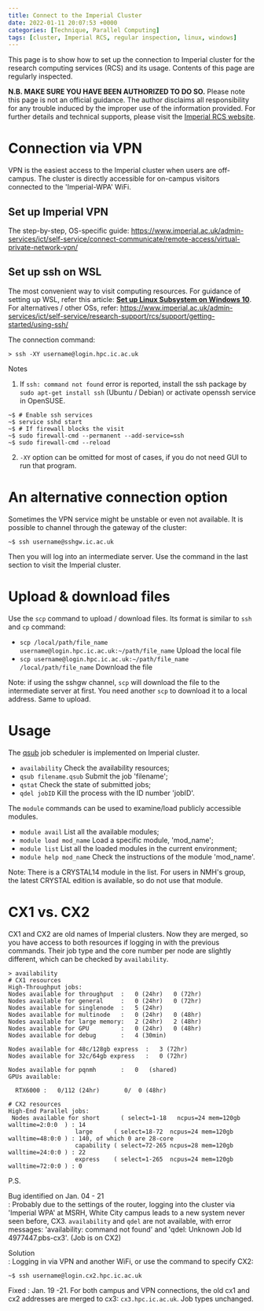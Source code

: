 ```yaml
---
title: Connect to the Imperial Cluster
date: 2022-01-11 20:07:53 +0000
categories: [Technique, Parallel Computing]
tags: [cluster, Imperial RCS, regular inspection, linux, windows]
---
```


This page is to show how to set up the connection to Imperial cluster for the research computing services (RCS) and its usage. Contents of this page are regularly inspected. 

**N.B. MAKE SURE YOU HAVE BEEN AUTHORIZED TO DO SO.** Please note this page is not an official guidance. The author disclaims all responsibility for any trouble induced by the improper use of the information provided. For further details and technical supports, please visit the [Imperial RCS website](https://www.imperial.ac.uk/admin-services/ict/self-service/research-support/rcs/). 

# Connection via VPN
VPN is the easiest access to the Imperial cluster when users are off-campus. The cluster is directly accessible for on-campus visitors connected to the 'Imperial-WPA' WiFi. 

## Set up Imperial VPN
The step-by-step, OS-specific guide: <https://www.imperial.ac.uk/admin-services/ict/self-service/connect-communicate/remote-access/virtual-private-network-vpn/>

## Set up ssh on WSL
The most convenient way to visit computing resources. For guidance of setting up WSL, refer this article: [**Set up Linux Subsystem on Windows 10**](/posts/Set-up-Linux-Subsystem-for-Windows-10/index.html). For alternatives / other OSs, refer: <https://www.imperial.ac.uk/admin-services/ict/self-service/research-support/rcs/support/getting-started/using-ssh/>

The connection command: 
``` console
> ssh -XY username@login.hpc.ic.ac.uk
```

Notes  
1. If `ssh: command not found` error is reported, install the ssh package by `sudo apt-get install ssh` (Ubuntu / Debian) or activate openssh service in OpenSUSE.  

``` console
~$ # Enable ssh services
~$ service sshd start
~$ # If firewall blocks the visit
~$ sudo firewall-cmd --permanent --add-service=ssh
~$ sudo firewall-cmd --reload

```

2. `-XY` option can be omitted for most of cases, if you do not need GUI to run that program. 

# An alternative connection option
Sometimes the VPN service might be unstable or even not available. It is possible to channel through the gateway of the cluster: 

``` console
~$ ssh username@sshgw.ic.ac.uk
```

Then you will log into an intermediate server. Use the command in the last section to visit the Imperial cluster. 

# Upload & download files

Use the `scp` command to upload / download files. Its format is similar to `ssh` and `cp` command: 

* `scp /local/path/file_name username@login.hpc.ic.ac.uk:~/path/file_name` Upload the local file
* `scp username@login.hpc.ic.ac.uk:~/path/file_name /local/path/file_name` Download the file

Note: if using the sshgw channel, `scp` will download the file to the intermediate server at first. You need another `scp` to download it to a local address. Same to upload. 

# Usage
The [qsub](https://pubs.opengroup.org/onlinepubs/9699919799/utilities/qsub.html) job scheduler is implemented on Imperial cluster. 

* `availability` Check the availability resources;  
* `qsub filename.qsub` Submit the job 'filename';  
* `qstat` Check the state of submitted jobs;  
* `qdel jobID` Kill the process with the ID number 'jobID'.  

The `module` commands can be used to examine/load publicly accessible modules.

- `module avail` List all the available modules;  
- `module load mod_name` Load a specific module, 'mod_name';  
- `module list` List all the loaded modules in the current environment;  
- `module help mod_name` Check the instructions of the module 'mod_name'. 

Note: There is a CRYSTAL14 module in the list. For users in NMH's group, the latest CRYSTAL edition is available, so do not use that module. 

# CX1 vs. CX2

CX1 and CX2 are old names of Imperial clusters. Now they are merged, so you have access to both resources if logging in with the previous commands. Their job type and the core number per node are slightly different, which can be checked by `availability`. 

``` console
> availability
# CX1 resources
High-Throughput jobs: 
Nodes available for throughput  :   0 (24hr)   0 (72hr) 
Nodes available for general     :   0 (24hr)   0 (72hr) 
Nodes available for singlenode  :   5 (24hr)   
Nodes available for multinode   :   0 (24hr)   0 (48hr) 
Nodes available for large memory:   2 (24hr)   2 (48hr)  
Nodes available for GPU         :   0 (24hr)   0 (48hr) 
Nodes available for debug       :   4 (30min)  

Nodes available for 48c/128gb express  :   3 (72hr)  
Nodes available for 32c/64gb express   :   0 (72hr)  

Nodes available for pqnmh       :   0   (shared) 
GPUs available: 

  RTX6000 :   0/112 (24hr)       0/  0 (48hr) 

# CX2 resources
High-End Parallel jobs: 
 Nodes available for short      ( select=1-18   ncpus=24 mem=120gb walltime=2:0:0  ) : 14  
                   large      ( select=18-72  ncpus=24 mem=120gb walltime=48:0:0 ) : 140, of which 0 are 28-core 
                   capability ( select=72-265 ncpus=28 mem=120gb walltime=24:0:0 ) : 22 
                   express    ( select=1-265  ncpus=24 mem=120gb walltime=72:0:0 ) : 0 
```

P.S. 

Bug identified on Jan. 04 - 21  
: Probably due to the settings of the router, logging into the cluster via 'Imperial WPA' at MSRH, White City campus leads to a new system never seen before, CX3. `availability` and `qdel` are not available, with error messages: 'availability: command not found' and 'qdel: Unknown Job Id 4977447.pbs-cx3'. (Job is on CX2)

Solution  
: Logging in via VPN and another WiFi, or use the command to specify CX2: 

``` console
~$ ssh username@login.cx2.hpc.ic.ac.uk
```

Fixed
: Jan. 19 -21. For both campus and VPN connections, the old cx1 and cx2 addresses are merged to cx3: `cx3.hpc.ic.ac.uk`. Job types unchanged.  
